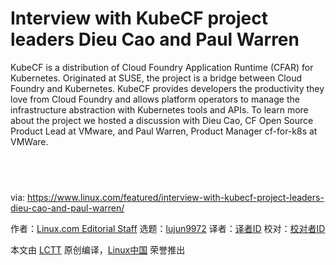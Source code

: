[#]: collector: (lujun9972)
[#]: translator: ( )
[#]: reviewer: ( )
[#]: publisher: ( )
[#]: url: ( )
[#]: subject: (Interview with KubeCF project leaders Dieu Cao and Paul Warren)
[#]: via: (https://www.linux.com/featured/interview-with-kubecf-project-leaders-dieu-cao-and-paul-warren/)
[#]: author: (Linux.com Editorial Staff https://www.linux.com/author/linuxdotcom/)

Interview with KubeCF project leaders Dieu Cao and Paul Warren
======

KubeCF is a distribution of Cloud Foundry Application Runtime (CFAR) for Kubernetes. Originated at SUSE, the project is a bridge between Cloud Foundry and Kubernetes. KubeCF provides developers the productivity they love from Cloud Foundry and allows platform operators to manage the infrastructure abstraction with Kubernetes tools and APIs. To learn more about the project we hosted a discussion with Dieu Cao, CF Open Source Product Lead at VMware, and Paul Warren, Product Manager cf-for-k8s at VMWare.

﻿
--------------------------------------------------------------------------------

via: https://www.linux.com/featured/interview-with-kubecf-project-leaders-dieu-cao-and-paul-warren/

作者：[Linux.com Editorial Staff][a]
选题：[lujun9972][b]
译者：[译者ID](https://github.com/译者ID)
校对：[校对者ID](https://github.com/校对者ID)

本文由 [LCTT](https://github.com/LCTT/TranslateProject) 原创编译，[Linux中国](https://linux.cn/) 荣誉推出

[a]: https://www.linux.com/author/linuxdotcom/
[b]: https://github.com/lujun9972
